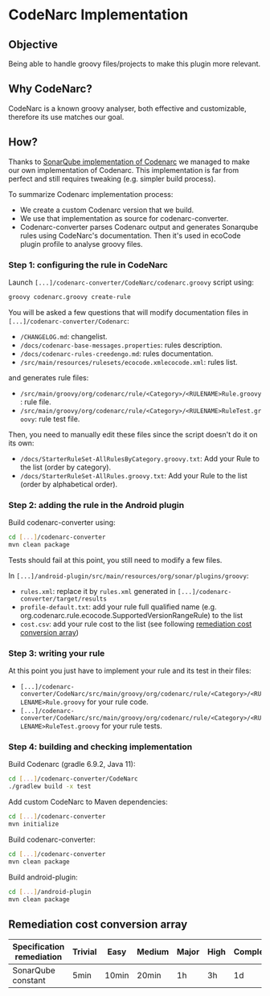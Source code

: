 # CodeNarc Implementation

## Objective

Being able to handle groovy files/projects to make this plugin more relevant.

## Why CodeNarc?

CodeNarc is a known groovy analyser, both effective and customizable, therefore its use matches our goal.

## How?

Thanks to [SonarQube implementation of Codenarc](https://github.com/Inform-Software/sonar-groovy) we managed to make our own implementation of Codenarc.
This implementation is far from perfect and still requires tweaking (e.g. simpler build process).

To summarize Codenarc implementation process:

- We create a custom Codenarc version that we build.
- We use that implementation as source for codenarc-converter.
- Codenarc-converter parses Codenarc output and generates Sonarqube rules using CodeNarc's documentation.
  Then it's used in ecoCode plugin profile to analyse groovy files.

### Step 1: configuring the rule in CodeNarc

Launch `[...]/codenarc-converter/CodeNarc/codenarc.groovy` script using:

```sh
groovy codenarc.groovy create-rule
```

You will be asked a few questions that will modify documentation files in `[...]/codenarc-converter/Codenarc`:

- `/CHANGELOG.md`: changelist.
- `/docs/codenarc-base-messages.properties`: rules description.
- `/docs/codenarc-rules-creedengo.md`: rules documentation.
- `/src/main/resources/rulesets/ecocode.xmlecocode.xml`: rules list.

and generates rule files:

- `/src/main/groovy/org/codenarc/rule/<Category>/<RULENAME>Rule.groovy`: rule file.
- `/src/main/groovy/org/codenarc/rule/<Category>/<RULENAME>RuleTest.groovy`: rule test file.

Then, you need to manually edit these files since the script doesn't do it on its own:

- `/docs/StarterRuleSet-AllRulesByCategory.groovy.txt`: Add your Rule to the list (order by category).
- `/docs/StarterRuleSet-AllRules.groovy.txt`: Add your Rule to the list (order by alphabetical order).

### Step 2: adding the rule in the Android plugin

Build codenarc-converter using:

```sh
cd [...]/codenarc-converter
mvn clean package 
```

Tests should fail at this point, you still need to modify a few files.

In `[...]/android-plugin/src/main/resources/org/sonar/plugins/groovy`:

- `rules.xml`: replace it by `rules.xml` generated in `[...]/codenarc-converter/target/results`
- `profile-default.txt`: add your rule full qualified name (e.g. org.codenarc.rule.ecocode.SupportedVersionRangeRule) to the list
- `cost.csv`: add your rule cost to the list (see following [remediation cost conversion array](#remediation-cost-conversion-array))

### Step 3: writing your rule

At this point you just have to implement your rule and its test in their files:

- `[...]/codenarc-converter/CodeNarc/src/main/groovy/org/codenarc/rule/<Category>/<RULENAME>Rule.groovy` for your rule code.
- `[...]/codenarc-converter/CodeNarc/src/main/groovy/org/codenarc/rule/<Category>/<RULENAME>RuleTest.groovy` for your rule tests.

### Step 4: building and checking implementation

Build Codenarc (gradle 6.9.2, Java 11):

```sh
cd [...]/codenarc-converter/CodeNarc
./gradlew build -x test 
```

Add custom CodeNarc to Maven dependencies:

```sh
cd [...]/codenarc-converter
mvn initialize
```

Build codenarc-converter:

```sh
cd [...]/codenarc-converter
mvn clean package
```

Build android-plugin:

```sh
cd [...]/android-plugin
mvn clean package
```

## Remediation cost conversion array

| Specification remediation | Trivial | Easy  | Medium | Major | High | Complex |
|---------------------------|---------|-------|--------|-------|------|---------|
| SonarQube constant        | 5min    | 10min | 20min  | 1h    | 3h   | 1d      |
